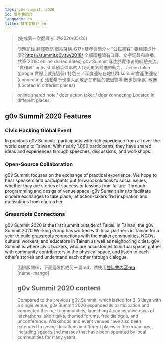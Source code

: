 ```yaml
---
tags: g0v-summit, 2020
id: 雙年會簡介
language: en
title: 雙年會簡介-en
---
```

> (完成第一次翻譯 yu @2020/05/26)
> 
> 問題記錄
> 翻譯發問 網站架構-G17<雙年會簡介>:
> "公民黑客" 要翻譯成什麼? https://summit.g0v.tw/2018/
> 全部議程皆有口譯、文字記錄和直播。共筆(2018: online shared notes)
> g0v Summit 專注於實作者的經驗交流。 “實作者” activist
> 讓動手做事的人找到更多前進的動力。 action taker (google 實際上就是這個)
> 特色三／深度連結在地社群 summit會產生連結 (connecting)
> 活動場所也擴大到散步在市區的數個會場 散步是筆誤. 散佈 (Located in different places)

> online shared note
> / doer
> action taker / doer
> connecting
> Located in different places


## g0v Summit 2020 Features

### Civic Hacking Global Event
In previous g0v Summits, participants with rich experience from all over the world came to Taiwan. With nearly 1,000 participants, they have shared ideas and experiences through speeches, discussions, and workshops.

### Open-Source Collaboration
g0v Summit focuses on the exchange of practical experience. We hope to hear speakers and participants put forward solutions to social issues, whether they are stories of success or lessons from failure. Through programming and design of venue space, g0v Summit aims to facilitate sincere exchanges to take place, let action-takers find inspiration and motivations from each other.

### Grassroots Connections
g0v Summit 2020 is the first summit outside of Taipei. In Tainan, the g0v Summit 2020 Working Group has worked with local partners in Tainan for a year to build grassroots connections with the maker communities, NGOs, cultural workers, and educators in Tainan as well as neighboring cities. g0v Summit is where civic hackers, who are accustomed to virtual space, gather with community contriburtors in the physical space, and listen to each other’s stories and understand each other through dialogue.

>因排版關係，下面這段拆成另一篇md，請使用[雙年會內容-en](https://g0v.hackmd.io/u8K_cW_8RsaJD3YnC3nQbg)
>[name=mango]
>## g0v Summit 2020 content
>Compared to the previous g0v Summit, which lasted for 2-3 days with a single venue, g0v Summit 2020 expanded its participation and connected the local communities, launching 4 consecutive days of hackathons, short talks, themed forums, free dialogue, and unconference. Workshops and event venues have also been extended to several locations in different places in the urban area, including spaces and masses that have been operated by local communities for many years.